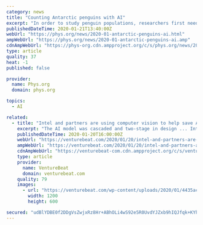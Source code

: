 ```yaml
---
category: news
title: "Counting Antarctic penguins with AI"
excerpt: "In order to study penguin populations, researchers first need to accurately count them. A new crowd counting solution from Intel AI Builder member and data science company Gramener could enable researchers to use computer vision to count penguin populations faster and more accurately. \"Today, on Penguin Awareness Day, it's important to ..."
publishedDateTime: 2020-01-21T13:40:00Z
webUrl: "https://phys.org/news/2020-01-antarctic-penguins-ai.html"
ampWebUrl: "https://phys.org/news/2020-01-antarctic-penguins-ai.amp"
cdnAmpWebUrl: "https://phys-org.cdn.ampproject.org/c/s/phys.org/news/2020-01-antarctic-penguins-ai.amp"
type: article
quality: 37
heat: -1
published: false

provider:
  name: Phys.org
  domain: phys.org

topics:
  - AI

related:
  - title: "Intel and partners are using computer vision to help save Antarctica’s penguins from extinction"
    excerpt: "The AI model was cascaded and two-stage in design ... Intel Xeon Scalable processors were used to train the model within a virtual environment on Microsoft’s Azure cloud platform, which was then benchmarked using Intel’s Optimization for PyTorch toolkit. From this benchmarking exercise and other open source tools and libraries, Gramener ..."
    publishedDateTime: 2020-01-20T16:00:00Z
    webUrl: "https://venturebeat.com/2020/01/20/intel-and-partners-are-using-computer-vision-to-help-save-antarcticas-penguins-from-extinction/"
    ampWebUrl: "https://venturebeat.com/2020/01/20/intel-and-partners-are-using-computer-vision-to-help-save-antarcticas-penguins-from-extinction/amp/"
    cdnAmpWebUrl: "https://venturebeat-com.cdn.ampproject.org/c/s/venturebeat.com/2020/01/20/intel-and-partners-are-using-computer-vision-to-help-save-antarcticas-penguins-from-extinction/amp/"
    type: article
    provider:
      name: VentureBeat
      domain: venturebeat.com
    quality: 79
    images:
      - url: "https://venturebeat.com/wp-content/uploads/2020/01/4435aca3-10d3-4e94-bce1-b9a5ec1a9557-e1579113904720.png?fit=1200%2C600&strip=all"
        width: 1200
        height: 600

secured: "udBlYDBE0f2DDgVsZwjxRz8Hr+ABhOLi4wS92e5R0UvdYJZxb9hIQJfqk+KYhwF324XDgTZUeEAeKWBycLkK6ulSs1vl2sBXN73PHdlp6tprTZWuPNAJn6ChfCj8z3HL5vnClDBjemt6bsX0faNVCnPxn11EItTzHmVUfIga32W29qG2PXSeobnvk1iR9lGc7sea4ciw3dJT5uc9gntpO1/pYTBB9rWASLNEJIV8zj0N7JGQ+Jo+GQbbUqrtDmgnk0/UruULBVbCEuBXcIu2bh1TXg0miKl/Hr7Utfa5P2FtuYwm2QbERIaY77nvnLa11FZrCPPhkEwqfejJiR4YqRvHUC2PbEZKJ1RERv7YetCkSEW8w12bcgUost1xFtRB4s9VZzLqDhJl8ZLg7jngCLDXt+Ea0sMzgJoBd+R9hkzbi5pqYg+TwdVNQH2J2kJe9aUcROxj84nuEd7gnPTvtA==;xeeh/iUOiQr8RzckEpM2XQ=="
---
```


